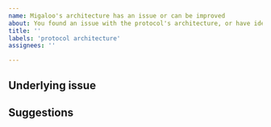 ```yaml
---
name: Migaloo's architecture has an issue or can be improved
about: You found an issue with the protocol's architecture, or have ideas on how to make further improvements.
title: ''
labels: 'protocol architecture'
assignees: ''

---
```


<!-- Thank you for using White Whale Migaloo!

     If you are looking for support, please check out our documentation
     or consider asking a question on Discord's smart contract channel:
      * https://whitewhale.money/
      * https://NICO_10-defi-platform.github.io/docs/
      * https://discordapp.com/channels/908044702794801233/987301947440767006

     If you have found a bug or if our documentation doesn't have an answer
     to what you're looking for, then fill out the template below.
-->

## Underlying issue

<!--

     Please tell us what issue you found, explain how is that a problem to the 
     protocol.

     Alternatively, what do you think can be improved in the current architecture?
     How can that help the protocol?

-->

## Suggestions

<!--

     Briefly and concisely describe your ideas to fix or improve the protocol's architecture.

-->

